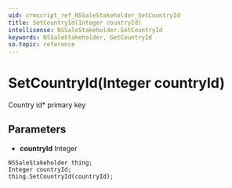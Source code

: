 ```yaml
---
uid: crmscript_ref_NSSaleStakeholder_SetCountryId
title: SetCountryId(Integer countryId)
intellisense: NSSaleStakeholder.SetCountryId
keywords: NSSaleStakeholder, GetCountryId
so.topic: reference
---
```


# SetCountryId(Integer countryId)

Country id* primary key

## Parameters

* **countryId** Integer

```crmscript
NSSaleStakeholder thing;
Integer countryId;
thing.SetCountryId(countryId);
```

